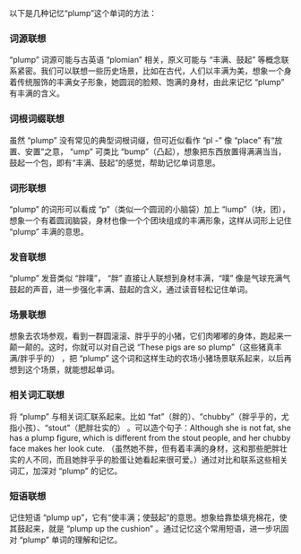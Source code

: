 以下是几种记忆“plump”这个单词的方法：

### 词源联想
“plump” 词源可能与古英语 “plomian” 相关，原义可能与 “丰满、鼓起” 等概念联系紧密。我们可以联想一些历史场景，比如在古代，人们以丰满为美，想象一个身着传统服饰的丰满女子形象，她圆润的脸颊、饱满的身材，由此来记忆 “plump” 有丰满的含义。

### 词根词缀联想
虽然 “plump” 没有常见的典型词根词缀，但可近似看作 “pl -” 像 “place” 有“放置、安置”之意， “ump” 可类比 “bump”（凸起），想象把东西放置得满满当当，鼓起一个包，即有“丰满、鼓起”的感觉，帮助记忆单词意思。

### 词形联想
“plump” 的词形可以看成 “p”（类似一个圆润的小脑袋）加上 “lump”（块，团），想象一个有着圆润脑袋，身材也像一个个团块组成的丰满形象，这样从词形上记住 “plump” 丰满的意思。

### 发音联想
“plump” 发音类似 “胖噗”， “胖” 直接让人联想到身材丰满，“噗” 像是气球充满气鼓起的声音，进一步强化丰满、鼓起的含义，通过读音轻松记住单词。

### 场景联想
想象去农场参观，看到一群圆滚滚、胖乎乎的小猪，它们肉嘟嘟的身体，跑起来一颠一颠的。这时，你就可以对自己说 “These pigs are so plump”（这些猪真丰满/胖乎乎的） ，把 “plump” 这个词和这样生动的农场小猪场景联系起来，以后再想到这个场景，就能想起单词。

### 相关词汇联想
将 “plump” 与相关词汇联系起来。比如 “fat”（胖的）、“chubby”（胖乎乎的，尤指小孩）、“stout”（肥胖壮实的） 。可以造个句子：Although she is not fat, she has a plump figure, which is different from the stout people, and her chubby face makes her look cute. （虽然她不胖，但有着丰满的身材，这和那些肥胖壮实的人不同，而且她胖乎乎的脸蛋让她看起来很可爱。）通过对比和联系这些相关词汇，加深对 “plump” 的记忆。

### 短语联想
记住短语 “plump up”，它有“使丰满；使鼓起”的意思。想象给靠垫填充棉花，使其鼓起来，就是 “plump up the cushion” 。通过记忆这个常用短语，进一步巩固对 “plump” 单词的理解和记忆。 